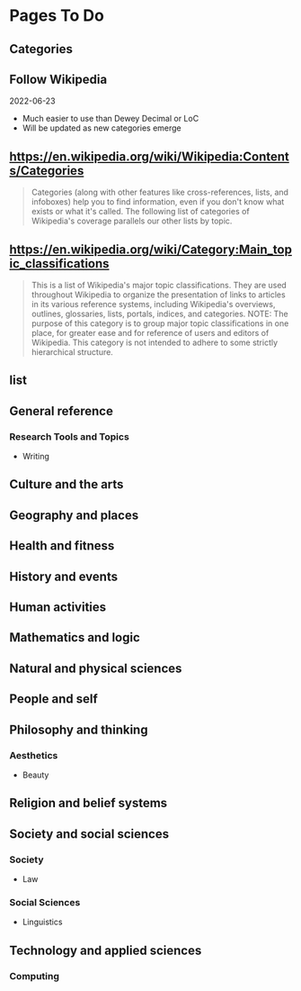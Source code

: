 # Pages To Do

## Categories

## Follow Wikipedia

2022-06-23

* Much easier to use than Dewey Decimal or LoC
* Will be updated as new categories emerge

## https://en.wikipedia.org/wiki/Wikipedia:Contents/Categories

> Categories (along with other features like cross-references, lists, and infoboxes) help you to find information, even if you don't know what exists or what it's called. The following list of categories of Wikipedia's coverage parallels our other lists by topic.

## https://en.wikipedia.org/wiki/Category:Main_topic_classifications

> This is a list of Wikipedia's major topic classifications. They are used throughout Wikipedia to organize the presentation of links to articles in its various reference systems, including Wikipedia's overviews, outlines, glossaries, lists, portals, indices, and categories. NOTE: The purpose of this category is to group major topic classifications in one place, for greater ease and for reference of users and editors of Wikipedia. This category is not intended to adhere to some strictly hierarchical structure.

## list

## General reference

### Research Tools and Topics

* Writing

## Culture and the arts
## Geography and places
## Health and fitness
## History and events
## Human activities
## Mathematics and logic
## Natural and physical sciences
## People and self
## Philosophy and thinking

### Aesthetics

* Beauty

## Religion and belief systems
## Society and social sciences

### Society

* Law

### Social Sciences

* Linguistics

## Technology and applied sciences

### Computing

